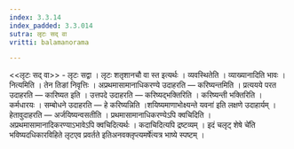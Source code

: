 ```yaml
---
index: 3.3.14
index_padded: 3.3.014
sutra: लृटः सद् वा
vritti: balamanorama

---
```

<<लृटः सद् वा>> - लृटः सद्वा । लृटः शतृशानचौ वा स्त इत्यर्थः । व्यवस्थितेति । व्याख्यानादिति भावः । नित्यमिति । तेन तिङां निवृत्तिः । अप्रथमासामानाधिकरण्ये उदाहरति —  करिष्यन्तमिति । प्रत्ययये परत उदाहरति —  कारिष्यत इति । उत्तपदे उदाहरति —  करिष्यद्भक्तिरिति । करिष्यन्ती भक्तिरिति । कर्मधारयः । सम्बोधने उदाहरति —  हे करिष्यन्निति ।शयिष्यमाणाभोक्ष्यन्ते यवना॑ इति लक्षणे उदाहार्यम् । हेतावुदाहरति —  अर्जयिष्यन्वसतीति । प्रथमासामानाधिकरण्येऽपि क्वचिदिति । अप्रथमासामानादिकरण्याऽभावेऽपि क्वचिदित्यर्थः । कदाचिदित्यपि द्रष्टव्यम् । इदं चलृट् शेषे चे॑ति भविष्यदधिकारविहिते लृटएव प्रवर्तते इतिअनवक्लृप्त्यमर्षे॑त्यत्र भाष्ये स्पष्टम् । 